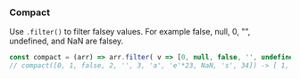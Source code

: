 ### Compact

Use `.filter()` to filter falsey values. For example false, null, 0, "", undefined, and NaN are falsey.

```js
const compact = (arr) => arr.filter( v => [0, null, false, '', undefined].indexOf(v) === -1 && v);
// compact([0, 1, false, 2, '', 3, 'a', 'e'*23, NaN, 's', 34]) -> [ 1, 2, 3, 'a', 's', 34 ]
```